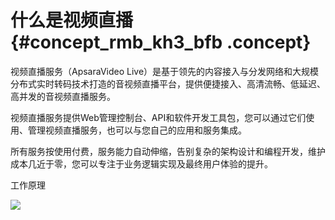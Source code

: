 # 什么是视频直播 {#concept_rmb_kh3_bfb .concept}

视频直播服务（ApsaraVideo Live）是基于领先的内容接入与分发网络和大规模分布式实时转码技术打造的音视频直播平台，提供便捷接入、高清流畅、低延迟、高并发的音视频直播服务。

视频直播服务提供Web管理控制台、API和软件开发工具包，您可以通过它们使用、管理视频直播服务，也可以与您自己的应用和服务集成。

所有服务按使用付费，服务能力自动伸缩，告别复杂的架构设计和编程开发，维护成本几近于零，您可以专注于业务逻辑实现及最终用户体验的提升。

工作原理

![](http://static-aliyun-doc.oss-cn-hangzhou.aliyuncs.com/assets/img/20605/153794969911485_zh-CN.png)

